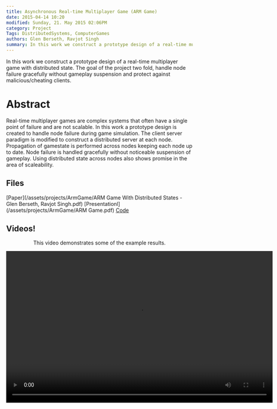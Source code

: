 ```yaml
---
title: Asynchronous Real-time Multiplayer Game (ARM Game)
date: 2015-04-14 10:20
modified: Sunday, 21. May 2015 02:06PM 
category: Project
Tags: DistributedSystems, ComputerGames
authors: Glen Berseth, Ravjot Singh
summary: In this work we construct a prototype design of a real-time multiplayer game with distributed state. The goal of the project two fold, handle node failure gracefully without gameplay suspension and protect against malicious/cheating clients.
---
```


							

In this work we construct a prototype design of a real-time multiplayer game with distributed state. The goal of the project two fold, handle node failure gracefully without gameplay suspension and protect against malicious/cheating clients.

# Abstract

Real-time multiplayer games are complex systems that often have a single point of failure and are not scalable. In this work a prototype design is created to handle node failure during game simulation. The client server paradigm is modified to construct a distributed server at each node. Propagation of gamestate is performed across nodes keeping each node up to date. Node failure is handled gracefully without noticeable suspension of gameplay.	Using distributed state across nodes also shows promise in the area of scaleability.

## Files

[Paper](/assets/projects/ArmGame/ARM Game With Distributed States - Glen Berseth, Ravjot      Singh.pdf)
[Presentationl](/assets/projects/ArmGame/ARM Game.pdf)
[Code](https://github.com/Neo-X/DistributedSystems/tree/master/v0.2)


## Videos!

<article style="text-align:center">
							<p>
								This video demonstrates some of the example results.
							</p>
							<video width="720" height="410" controls>
							  <source type="video/mp4" src="/assets/projects/ArmGame/game-video.mp4"></source>
							  <source type="video/webm" src="/assets/projects/ArmGame/game-video.webm"></source>
							  							
							  Your browser does not support the encoded video.
							</video>
						</article>



